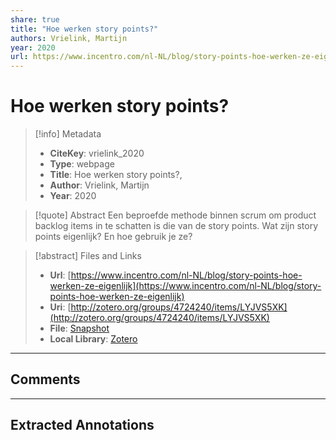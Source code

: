 ```yaml
---
share: true
title: "Hoe werken story points?"
authors: Vrielink, Martijn
year: 2020 
url: https://www.incentro.com/nl-NL/blog/story-points-hoe-werken-ze-eigenlijk
---
```


# Hoe werken story points?

> [!info] Metadata
> - **CiteKey**: vrielink_2020
> - **Type**: webpage
> - **Title**: Hoe werken story points?, 
> - **Author**: Vrielink, Martijn
> - **Year**: 2020 

> [!quote] Abstract
> Een beproefde methode binnen scrum om product backlog items in te schatten is die van de story points. Wat zijn story points eigenlijk? En hoe gebruik je ze?

> [!abstract] Files and Links
> - **Url**: [https://www.incentro.com/nl-NL/blog/story-points-hoe-werken-ze-eigenlijk](https://www.incentro.com/nl-NL/blog/story-points-hoe-werken-ze-eigenlijk)
> - **Uri**: [http://zotero.org/groups/4724240/items/LYJVS5XK](http://zotero.org/groups/4724240/items/LYJVS5XK)
> - **File**: [Snapshot](file:///Users/jan/Zotero/storage/XVVZRLLF/story-points-hoe-werken-ze-eigenlijk.html)
> - **Local Library**: [Zotero]((zotero://select/groups/4724240/items/LYJVS5XK))

----

## Comments



----

## Extracted Annotations


